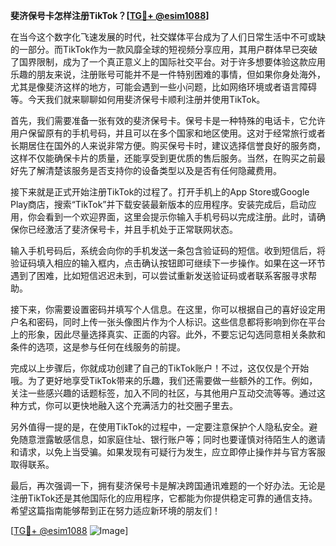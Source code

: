 **斐济保号卡怎样注册TikTok？[[TG💪+ @esim1088](https://t.me/s/esim1088)]**

在当今这个数字化飞速发展的时代，社交媒体平台成为了人们日常生活中不可或缺的一部分。而TikTok作为一款风靡全球的短视频分享应用，其用户群体早已突破了国界限制，成为了一个真正意义上的国际社交平台。对于许多想要体验这款应用乐趣的朋友来说，注册账号可能并不是一件特别困难的事情，但如果你身处海外，尤其是像斐济这样的地方，可能会遇到一些小问题，比如网络环境或者语言障碍等。今天我们就来聊聊如何用斐济保号卡顺利注册并使用TikTok。

首先，我们需要准备一张有效的斐济保号卡。保号卡是一种特殊的电话卡，它允许用户保留原有的手机号码，并且可以在多个国家和地区使用。这对于经常旅行或者长期居住在国外的人来说非常方便。购买保号卡时，建议选择信誉良好的服务商，这样不仅能确保卡片的质量，还能享受到更优质的售后服务。当然，在购买之前最好先了解清楚该服务是否支持你的设备类型以及是否有任何隐藏费用。

接下来就是正式开始注册TikTok的过程了。打开手机上的App Store或Google Play商店，搜索“TikTok”并下载安装最新版本的应用程序。安装完成后，启动应用，你会看到一个欢迎界面，这里会提示你输入手机号码以完成注册。此时，请确保你已经激活了斐济保号卡，并且手机处于正常联网状态。

输入手机号码后，系统会向你的手机发送一条包含验证码的短信。收到短信后，将验证码填入相应的输入框内，点击确认按钮即可继续下一步操作。如果在这一环节遇到了困难，比如短信迟迟未到，可以尝试重新发送验证码或者联系客服寻求帮助。

接下来，你需要设置密码并填写个人信息。在这里，你可以根据自己的喜好设定用户名和密码，同时上传一张头像图片作为个人标识。这些信息都将影响到你在平台上的形象，因此尽量选择真实、正面的内容。此外，不要忘记勾选同意相关条款和条件的选项，这是参与任何在线服务的前提。

完成以上步骤后，你就成功创建了自己的TikTok账户！不过，这仅仅是个开始哦。为了更好地享受TikTok带来的乐趣，我们还需要做一些额外的工作。例如，关注一些感兴趣的话题标签，加入不同的社区，与其他用户互动交流等等。通过这种方式，你可以更快地融入这个充满活力的社交圈子里去。

另外值得一提的是，在使用TikTok的过程中，一定要注意保护个人隐私安全。避免随意泄露敏感信息，如家庭住址、银行账户等；同时也要谨慎对待陌生人的邀请和请求，以免上当受骗。如果发现有可疑行为发生，应立即停止操作并与官方客服取得联系。

最后，再次强调一下，拥有斐济保号卡是解决跨国通讯难题的一个好办法。无论是注册TikTok还是其他国际化的应用程序，它都能为你提供稳定可靠的通信支持。希望这篇指南能够帮到正在努力适应新环境的朋友们！

[[TG💪+ @esim1088](https://t.me/s/esim1088) ![Image](https://i.postimg.cc/4NQfJmqS/Snipaste-2025-05-13-00-14-12.png)]